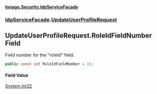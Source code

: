 #### [Innago\.Security\.IdpServiceFacade](../../index.md 'index')
### [IdpServiceFacade](../index.md 'IdpServiceFacade').[UpdateUserProfileRequest](index.md 'IdpServiceFacade\.UpdateUserProfileRequest')

## UpdateUserProfileRequest\.RoleIdFieldNumber Field

Field number for the "roleId" field\.

```csharp
public const int RoleIdFieldNumber = 16;
```

#### Field Value
[System\.Int32](https://learn.microsoft.com/en-us/dotnet/api/system.int32 'System\.Int32')